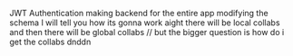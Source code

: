 JWT Authentication
making backend for the entire app
modifying the schema
I will tell you how its gonna work aight
there will be local collabs and then there will be global collabs
// but the bigger question is how do i get the collabs
dnddn